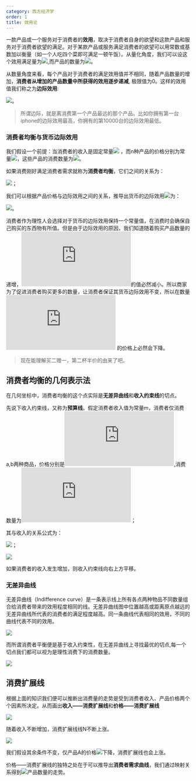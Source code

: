 ```yaml
---
category: 西方经济学
order: 1
title: 效用论
---
```


一款产品或一个服务对于消费者的**效用**，取决于消费者自身的欲望和这款产品和服务对于消费者欲望的满足。对于某款产品或服务满足消费者的欲望可以用常数或基数加以衡量（如一个人吃四个菜即可满足一顿午饭）。从量化角度，我们可以设这个效用满足量为![](https://latex.codecogs.com/svg.latex?\Delta{TU}),而产品的数量为![](https://latex.codecogs.com/svg.latex?\Delta{Q})。


从数量角度来看，每个产品对于消费者的满足效用值并不相同，随着产品数量的增加，**消费者从增加的产品数量中所获得的效用逐步递减**, 极限值为0。这样的效用值我们称之为**边际效用**:

![](https://latex.codecogs.com/svg.latex?{MU}=\frac{\Delta{TU}}{\Delta{Q}} )。

> 所谓边际，就是离消费第一个产品最远的那个产品。比如你拥有第一台iphone的边际效用最高，你拥有的第10000台的边际效用最低。

### 消费者均衡与货币边际效用

我们假设一个前提：当消费者的收入是固定常量![](https://latex.codecogs.com/svg.latex?{m})
，而n种产品的价格分别为常量![](https://latex.codecogs.com/svg.latex?p_{1},p_{2}...p_{n})，这些产品的消费数量为![](https://latex.codecogs.com/svg.latex?x_{1},x_{2}...x_{n})。

如果消费刚好满足消费者需求就称为**消费者均衡**，它们之间的关系为：

![](https://latex.codecogs.com/svg.latex?p_{1}x_{1}+p_{2}x_{2}...+p_{n}x_{n}=m)；

我们可以根据产品价格与边际效用之间的关系，推导出货币的边际效用![](https://latex.codecogs.com/svg.latex?{\lambda})为：

![](https://latex.codecogs.com/svg.latex?{\lambda}=\frac{MU_1}{p_1}=\frac{MU_2}{p_2}=\frac{MU_n}{p_n} )。

消费者作为理性人会选择对于货币的边际效用保持一个常量值，在消费时会确保自己购买的东西物有所值。但是由于边际效用的原因，我们知道随着购买产品数量的递增，![](https://latex.codecogs.com/svg.latex?MU_n)的值必然减小。所以商家为了促进消费者购买更多的数量，让消费者保证其货币边际效用不变，所以在数量![](https://latex.codecogs.com/svg.latex?p_n) 的价格上必然会下降。

>  现在能理解买二赠一，第二杯半价的由来了吧。

## 消费者均衡的几何表示法

在几何坐标中，消费者均衡的这个点实际是**无差异曲线**和**收入约束线**的切点。

先说下收入约束线，又称为**预算线**。假定消费者收入值为常量m，消费者仅消费a,b两种商品，价格分别是![](https://latex.codecogs.com/svg.latex?p_1,p_2),消费数量为![](https://latex.codecogs.com/svg.latex?x_1,x_2)；

其与收入的关系公式为：

![](https://latex.codecogs.com/svg.latex?p_{1}x_{1}+p_{2}x_{2}=m)；


![](https://bkimg.cdn.bcebos.com/pic/3c6d55fbb2fb4316927d777520a4462309f7d35b?x-bce-process=image/watermark,image_d2F0ZXIvYmFpa2U5Mg==,g_7,xp_5,yp_5)

如果消费者的收入发生增加，则收入约束线向右上方平移。

### 无差异曲线

无差异曲线（Indifference curve）是一条表示线上所有各点两种物品不同数量组合给消费者带来的效用程度相同的线。无差异曲线图中位置越高或距离原点越远的无差异曲线所代表的消费者的满足程度越高。同一条曲线代表相同的效用，不同的曲线代表不同的效用。

![](https://ss0.bdstatic.com/70cFvHSh_Q1YnxGkpoWK1HF6hhy/it/u=2068732717,2509060581&fm=26&gp=0.jpg)

而所谓消费者平衡便是基于收入约束性，在无差异曲线上寻找最优的切点,每一个切点我们都可以视为是理性消费下的消费数量。

![](https://timgsa.baidu.com/timg?image&quality=80&size=b9999_10000&sec=1600678733811&di=c2105ac240cf0ae3f3f865b80119cbf0&imgtype=0&src=http%3A%2F%2Fwww.exam8.com%2Fkuaiji%2FUploadFiles_6755%2F201011%2F2010110809515610.jpg)

## 消费扩展线

根据上面的知识我们便可以推断出消费量的走势是受到消费者收入、产品价格两个个因素所决定。从而画出**收入——消费扩展线**和**价格——消费扩展线**

![](https://ss1.bdstatic.com/70cFvXSh_Q1YnxGkpoWK1HF6hhy/it/u=3559265708,1290188247&fm=26&gp=0.jpg)

随着收入不断增加，消费扩展线线N不断上涨。

![](https://timgsa.baidu.com/timg?image&quality=80&size=b9999_10000&sec=1600679260843&di=410fb70d7310b01b5175de4866fc8ef1&imgtype=0&src=http%3A%2F%2Fimg.kuakao.com%2Fupload%2F20131121%2F3741385020851735.png)

我们假设其余条件不变，仅产品A的价格![](https://latex.codecogs.com/svg.latex?p_{1})下降，消费扩展线也会上涨。

价格——消费扩展线的独特之处在于可以推导出**消费者需求曲线**，我们通过映射关系得到![](https://latex.codecogs.com/svg.latex?x_{1})产品数量的走势。
